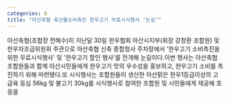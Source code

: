 ```yaml
---
categories: b
title: "아산축협 축산물소비촉진 한우고기 무료시식행사 ‘눈길’"
---
```

아산축협(조합장 천해수)이 지난달 30일 한우협회 아산시지부(회장 강창환 조합원) 및 한우자조금위원회 주관으로 아산축협 신축 종합청사 주차장에서 &#39;한우고기 소비촉진을 위한 무료시식행사&#39; 및 &#39;한우고기 할인 행사&#39;를 전개해 눈길이다.이번 행사는 아산축협 조합원들과 함께 아산시민들에게 한우고기 맛의 우수성을 홍보하고, 한우고기 소비를 촉진하기 위해 마련됐다.또 시식행사는 조합원들이 생산한 아산맑은 한우1등급이상의 고급육 등심 56kg 및 불고기 30kg를 시식행사로 참여한 조합원 및 시민들에게 제공해 호응을